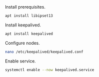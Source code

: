 Install prerequisites.
```bash
apt install libipset13
```

Install keepalived.
```bash
apt install keepalived
```

Configure nodes.
```bash
nano /etc/keepalived/keepalived.conf
```

Enable service.
```bash
systemctl enable --now keepalived.service
```
